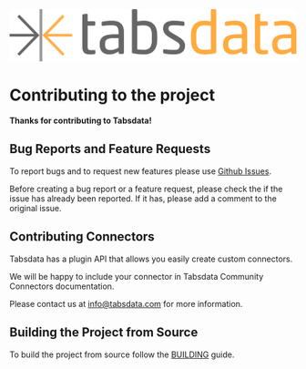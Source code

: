 <!--
Copyright 2025 Tabs Data Inc.
-->

![TabsData](/assets/images/tabsdata.png)

# Contributing to the project

**Thanks for contributing to Tabsdata!**

## Bug Reports and Feature Requests

To report bugs and to request new features please use
[Github Issues](https://github.com/tabsdata/tabsdata/issues).

Before creating a bug report or a feature request, please check the
if the issue has already been reported. If it has, please add a comment
to the original issue.

## Contributing Connectors

Tabsdata has a plugin API that allows you easily create custom connectors.

We will be happy to include your connector in Tabsdata Community Connectors documentation.

Please contact us at info@tabsdata.com for more information.

## Building the Project from Source

To build the project from source follow the [BUILDING](BUILDING.md) guide.

